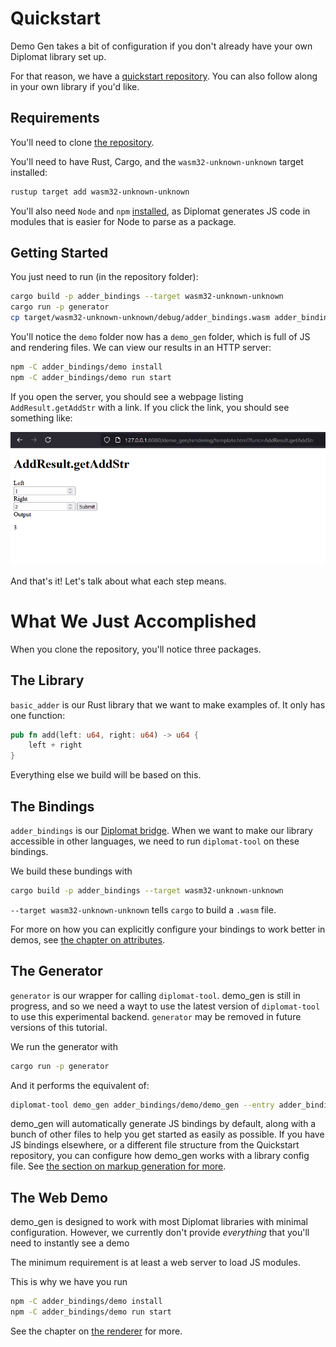 # Quickstart

Demo Gen takes a bit of configuration if you don't already have your own Diplomat library set up.

For that reason, we have a [quickstart repository](https://github.com/rust-diplomat/demo-gen-quickstart). You can also follow along in your own library if you'd like.

## Requirements

You'll need to clone [the repository](https://github.com/rust-diplomat/demo-gen-quickstart).

You'll need to have Rust, Cargo, and the `wasm32-unknown-unknown` target installed:

```sh
rustup target add wasm32-unknown-unknown
```

You'll also need `Node` and `npm` [installed](https://nodejs.org/en/download/package-manager), as Diplomat generates JS code in modules that is easier for Node to parse as a package.

## Getting Started

You just need to run (in the repository folder):

```sh
cargo build -p adder_bindings --target wasm32-unknown-unknown
cargo run -p generator
cp target/wasm32-unknown-unknown/debug/adder_bindings.wasm adder_bindings/demo
```

You'll notice the `demo` folder now has a `demo_gen` folder, which is full of JS and rendering files. We can view our results in an HTTP server:

```sh
npm -C adder_bindings/demo install
npm -C adder_bindings/demo run start
```

If you open the server, you should see a webpage listing `AddResult.getAddStr` with a link. If you click the link, you should see something like:

![A search bar for the web server, with the added URL /demo_gen/rendering/template.html?func=AddResult.getAddStr. Displayed on the webpage is "AddResult.getAddStr" in large text. Below are two inputs: one labelled "left" that has a value of 1, and one labelled "right" that has a value of 2. Below is a submit button. There is output below the button, with the label "Output" and a value of 3.](../../images/demo_output.png)

And that's it! Let's talk about what each step means.

# What We Just Accomplished

When you clone the repository, you'll notice three packages. 

## The Library

`basic_adder` is our Rust library that we want to make examples of. It only has one function:

```rs
pub fn add(left: u64, right: u64) -> u64 {
    left + right
}
```

Everything else we build will be based on this.

## The Bindings

`adder_bindings` is our [Diplomat bridge](../basics.md). When we want to make our library accessible in other languages, we need to run `diplomat-tool` on these bindings.

We build these bundings with

```sh
cargo build -p adder_bindings --target wasm32-unknown-unknown
```

`--target wasm32-unknown-unknown` tells `cargo` to build a `.wasm` file.

For more on how you can explicitly configure your bindings to work better in demos, see [the chapter on attributes](attributes.md).

## The Generator

`generator` is our wrapper for calling `diplomat-tool`. demo_gen is still in progress, and so we need a wayt to use the latest version of `diplomat-tool` to use this experimental backend. `generator` may be removed in future versions of this tutorial.

We run the generator with

```sh
cargo run -p generator
```

And it performs the equivalent of:

```sh
diplomat-tool demo_gen adder_bindings/demo/demo_gen --entry adder_bindings/src/lib.rs
```

demo_gen will automatically generate JS bindings by default, along with a bunch of other files to help you get started as easily as possible. If you have JS bindings elsewhere, or a different file structure from the Quickstart repository, you can configure how demo_gen works with a library config file. See [the section on markup generation for more](markup.md).

## The Web Demo

demo_gen is designed to work with most Diplomat libraries with minimal configuration. However, we currently don't provide *everything* that you'll need to instantly see a demo 

The minimum requirement is at least a web server to load JS modules.

This is why we have you run

```sh
npm -C adder_bindings/demo install
npm -C adder_bindings/demo run start
```

See the chapter on [the renderer](./renderer.md) for more.